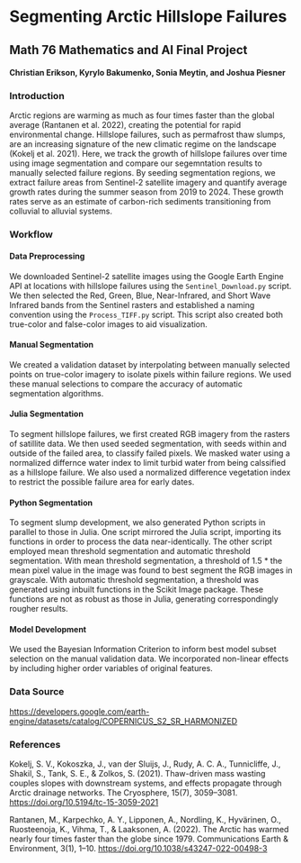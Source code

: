 # Segmenting Arctic Hillslope Failures
## Math 76 Mathematics and AI Final Project
#### Christian Erikson, Kyrylo Bakumenko, Sonia Meytin, and Joshua Piesner

### Introduction

Arctic regions are warming as much as four times faster than the global average (Rantanen et al. 2022), creating the potential for rapid environmental change. Hillslope failures, such as permafrost thaw slumps, are an increasing signature of the new climatic regime on the landscape (Kokelj et al. 2021). Here, we track the growth of hillslope failures over time using image segmentation and compare our segemntation results to manually selected failure regions. By seeding segmentation regions, we extract failure areas from Sentinel-2 satellite imagery and quantify average growth rates during the summer season from 2019 to 2024. These growth rates serve as an estimate of carbon-rich sediments transitioning from colluvial to alluvial systems.

### Workflow
#### Data Preprocessing
We downloaded Sentinel-2 satellite images using the Google Earth Engine API at locations with hillslope failures using the `Sentinel_Download.py` script. We then selected the Red, Green, Blue, Near-Infrared, and Short Wave Infrared bands from the Sentinel rasters and established a naming convention using the `Process_TIFF.py` script. This script also created both true-color and false-color images to aid visualization.

#### Manual Segmentation
We created a validation dataset by interpolating between manually selected points on true-color imagery to isolate pixels within failure regions. We used these manual selections to compare the accuracy of automatic segmentation algorithms.

#### Julia Segmentation
To segment hillslope failures, we first created RGB imagery from the rasters of satillite data. We then used seeded segmentation, with seeds within and outside of the failed area, to classify failed pixels. We masked water using a normalized differnce water index to limit turbid water from being calssified as a hillslope failure. We also used a normalized difference vegetation index to restrict the possible failure area for early dates.

#### Python Segmentation
To segment slump development, we also generated Python scripts in parallel to those in Julia. One script mirrored the Julia script, importing its functions in order to process the data near-identically. The other script employed mean threshold segmentation and automatic threshold segmentation. With mean threshold segmentation, a threshold of 1.5 * the mean pixel value in the image was found to best segment the RGB images in grayscale. With automatic threshold segmentation, a threshold was generated using inbuilt functions in the Scikit Image package. These functions are not as robust as those in Julia, generating correspondingly rougher results.

#### Model Development
We used the Bayesian Information Criterion to inform best model subset selection on the manual validation data. We incorporated non-linear effects by including higher order variables of original features.

### Data Source

https://developers.google.com/earth-engine/datasets/catalog/COPERNICUS_S2_SR_HARMONIZED

### References

Kokelj, S. V., Kokoszka, J., van der Sluijs, J., Rudy, A. C. A., Tunnicliffe, J., Shakil, S., Tank, S. E., & Zolkos, S. (2021). Thaw-driven mass wasting couples slopes with downstream systems, and effects propagate through Arctic drainage networks. The Cryosphere, 15(7), 3059–3081. https://doi.org/10.5194/tc-15-3059-2021

Rantanen, M., Karpechko, A. Y., Lipponen, A., Nordling, K., Hyvärinen, O., Ruosteenoja, K., Vihma, T., & Laaksonen, A. (2022). The Arctic has warmed nearly four times faster than the globe since 1979. Communications Earth & Environment, 3(1), 1–10. https://doi.org/10.1038/s43247-022-00498-3
